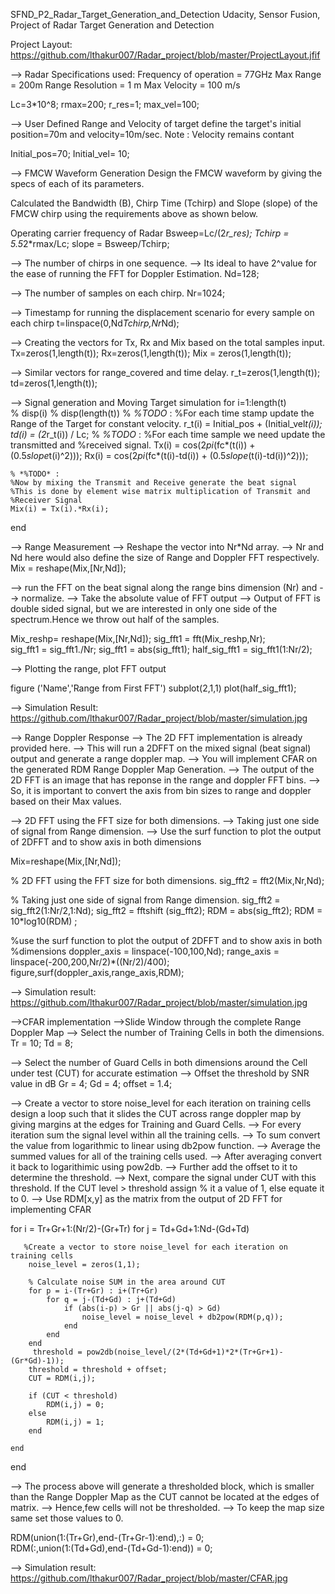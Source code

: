 SFND_P2_Radar_Target_Generation_and_Detection
Udacity, Sensor Fusion, Project of Radar Target Generation and Detection

Project Layout:
https://github.com/lthakur007/Radar_project/blob/master/ProjectLayout.jfif

--> Radar Specifications used:
Frequency of operation = 77GHz
Max Range = 200m
Range Resolution = 1 m
Max Velocity = 100 m/s

Lc=3*10^8;
rmax=200;
r_res=1;
max_vel=100;



--> User Defined Range and Velocity of target
define the target's initial position=70m and velocity=10m/sec.
Note : Velocity remains contant

Initial_pos=70;
Initial_vel= 10;


--> FMCW Waveform Generation
Design the FMCW waveform by giving the specs of each of its parameters.

Calculated the Bandwidth (B), Chirp Time (Tchirp) and Slope (slope) of the FMCW chirp using the requirements above as shown below.

Operating carrier frequency of Radar
Bsweep=Lc/(2*r_res);
Tchirp = 5.5*2*rmax/Lc;
slope = Bsweep/Tchirp;

--> The number of chirps in one sequence.
--> Its ideal to have 2^value for the ease of running the FFT for Doppler Estimation.
Nd=128; 

--> The number of samples on each chirp.
Nr=1024;

--> Timestamp for running the displacement scenario for every sample on each chirp
t=linspace(0,Nd*Tchirp,Nr*Nd);

--> Creating the vectors for Tx, Rx and Mix based on the total samples input.
Tx=zeros(1,length(t)); 
Rx=zeros(1,length(t));
Mix = zeros(1,length(t));

--> Similar vectors for range_covered and time delay.
r_t=zeros(1,length(t));
td=zeros(1,length(t));

--> Signal generation and Moving Target simulation
for i=1:length(t)         
%     disp(i)
%     disp(length(t))
    % *%TODO* :
    %For each time stamp update the Range of the Target for constant velocity. 
    r_t(i) = Initial_pos + (Initial_vel*t(i));
    td(i) = (2*r_t(i)) / Lc;
    % *%TODO* :
    %For each time sample we need update the transmitted and
    %received signal. 
    Tx(i) = cos(2*pi*(fc*(t(i)) + (0.5*slope*t(i)^2)));
    Rx(i) = cos(2*pi*(fc*(t(i)-td(i)) + (0.5*slope*(t(i)-td(i))^2)));
    
    % *%TODO* :
    %Now by mixing the Transmit and Receive generate the beat signal
    %This is done by element wise matrix multiplication of Transmit and
    %Receiver Signal
    Mix(i) = Tx(i).*Rx(i);
    
end

--> Range Measurement
--> Reshape the vector into Nr*Nd array.
--> Nr and Nd here would also define the size of Range and Doppler FFT respectively.
Mix = reshape(Mix,[Nr,Nd]);

--> run the FFT on the beat signal along the range bins dimension (Nr) and
--> normalize.
--> Take the absolute value of FFT output
--> Output of FFT is double sided signal, but we are interested in only one side of the spectrum.Hence we throw out half of the samples.

Mix_reshp= reshape(Mix,[Nr,Nd]);
sig_fft1 = fft(Mix_reshp,Nr);  
sig_fft1 = sig_fft1./Nr;
sig_fft1 = abs(sig_fft1);
half_sig_fft1 = sig_fft1(1:Nr/2);

--> Plotting the range, plot FFT output

figure ('Name','Range from First FFT')
subplot(2,1,1)
plot(half_sig_fft1);

--> Simulation Result:
https://github.com/lthakur007/Radar_project/blob/master/simulation.jpg

--> Range Doppler Response
--> The 2D FFT implementation is already provided here.
--> This will run a 2DFFT on the mixed signal (beat signal) output and generate a range doppler map.
--> You will implement CFAR on the generated RDM Range Doppler Map Generation.
--> The output of the 2D FFT is an image that has reponse in the range and doppler FFT bins.
--> So, it is important to convert the axis from bin sizes to range and doppler based on their Max values.

--> 2D FFT using the FFT size for both dimensions.
--> Taking just one side of signal from Range dimension.
--> Use the surf function to plot the output of 2DFFT and to show axis in both dimensions

Mix=reshape(Mix,[Nr,Nd]);

% 2D FFT using the FFT size for both dimensions.
sig_fft2 = fft2(Mix,Nr,Nd);

% Taking just one side of signal from Range dimension.
sig_fft2 = sig_fft2(1:Nr/2,1:Nd);
sig_fft2 = fftshift (sig_fft2);
RDM = abs(sig_fft2);
RDM = 10*log10(RDM) ;

%use the surf function to plot the output of 2DFFT and to show axis in both
%dimensions
doppler_axis = linspace(-100,100,Nd);
range_axis = linspace(-200,200,Nr/2)*((Nr/2)/400);
figure,surf(doppler_axis,range_axis,RDM);


--> Simulation result: https://github.com/lthakur007/Radar_project/blob/master/simulation.jpg

-->CFAR implementation
-->Slide Window through the complete Range Doppler Map
--> Select the number of Training Cells in both the dimensions.
Tr = 10;
Td = 8;


--> Select the number of Guard Cells in both dimensions around the Cell under test (CUT) for accurate estimation
--> Offset the threshold by SNR value in dB
Gr = 4;
Gd = 4;
offset = 1.4;

--> Create a vector to store noise_level for each iteration on training cells design a loop such that it slides the CUT across range doppler map by giving margins at the edges for Training and Guard Cells.
--> For every iteration sum the signal level within all the training cells.
--> To sum convert the value from logarithmic to linear using db2pow function.
--> Average the summed values for all of the training cells used.
--> After averaging convert it back to logarithimic using pow2db.
--> Further add the offset to it to determine the threshold.
--> Next, compare the signal under CUT with this threshold.
If the CUT level > threshold assign % it a value of 1, else equate it to 0.
--> Use RDM[x,y] as the matrix from the output of 2D FFT for implementing CFAR


for i = Tr+Gr+1:(Nr/2)-(Gr+Tr)
    for j = Td+Gd+1:Nd-(Gd+Td)
        
       %Create a vector to store noise_level for each iteration on training cells
        noise_level = zeros(1,1);
        
        % Calculate noise SUM in the area around CUT
        for p = i-(Tr+Gr) : i+(Tr+Gr)
            for q = j-(Td+Gd) : j+(Td+Gd)
                if (abs(i-p) > Gr || abs(j-q) > Gd)
                    noise_level = noise_level + db2pow(RDM(p,q));
                end
            end
        end
         threshold = pow2db(noise_level/(2*(Td+Gd+1)*2*(Tr+Gr+1)-(Gr*Gd)-1));
        threshold = threshold + offset;
        CUT = RDM(i,j);
        
        if (CUT < threshold)
            RDM(i,j) = 0;
        else
            RDM(i,j) = 1;
        end
        
    end
end

--> The process above will generate a thresholded block, which is smaller than the Range Doppler Map as the CUT cannot be located at the edges of matrix.
--> Hence,few cells will not be thresholded.
--> To keep the map size same set those values to 0.


RDM(union(1:(Tr+Gr),end-(Tr+Gr-1):end),:) = 0;  
RDM(:,union(1:(Td+Gd),end-(Td+Gd-1):end)) = 0; 


--> Simulation result: https://github.com/lthakur007/Radar_project/blob/master/CFAR.jpg
